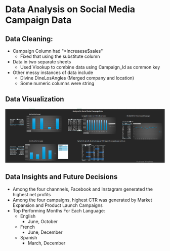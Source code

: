 # Data Analysis on Social Media Campaign Data

## Data Cleaning: <br/>
* Campaign Column had "*Increaese$sales" 
    * Fixed that using the substitute column
* Data in two separate sheets
    * Used Vlookup to combine data using Campaign_Id as common key
* Other messy instances of data include
    * Divine DineLosAngles (Merged company and location)
    * Some numeric columns were string

     

## Data Visualization

<img src="vs.png" />

## Data Insights and Future Decisions

* Among the four channnels, Facebook and Instagram generated the highest net profits 
* Among the four campaigns, highest CTR was generated by Market Expansion and Product Launch Campaigns
* Top Performing Months For Each Language:
    * English 
        + June, October
    * French 
        + June, December
    * Spanish
        + March, December
         
